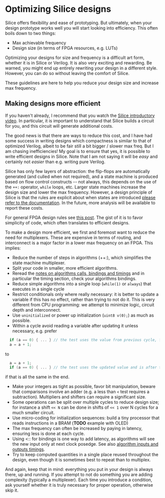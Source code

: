 # Optimizing Silice designs

Silice offers flexibility and ease of prototyping. But ultimately, when your design prototype works well you will start looking into efficiency. This often boils down to two things:
- Max achievable frequency
- Design size (in terms of FPGA resources, e.g. LUTs)

Optimizing your designs for size and frequency is a difficult art form, whether it is in Silice or Verilog. It is also very exciting and rewarding. Be warned, you might end up entirely rewriting your design in a different style. However, you can do so without leaving the comfort of Silice.

These guidelines are here to help you reduce your design size and increase max frequency. 

## Making designs more efficient

If you haven't already, I recommend that you watch the [Silice introductory video](https://www.youtube.com/watch?v=_OhxEY72qxI). In particular, it is important to understand that Silice builds a circuit for you, and this circuit will generate additional costs.

The good news is that there are ways to reduce this cost, and I have had some success in writing designs which compactness is similar to that of optimized Verilog, albeit to be fair still a bit bigger / slower max freq. But I am chasing inefficiencies! My goal is to ensure that yes, it is possible to write efficient designs in Silice. Note that I am not saying it will be *easy* and certainly not *easier* than e.g. writing pure Verilog.

Silice has only few layers of abstraction: the flip-flops are automatically generated (and culled when not required), and a state machine is produced based on flow control constructs -- not always, this depends on the use of the `++:` operator, `while` loops, etc. Larger state machines increase the design size and lower the max frequency. However, a design principle of Silice is that the rules are explicit about when states are introduced [please refer to the documentation](Documentation.md). In the future, more analysis will be available to report these costs.

For general FPGA design rules see [this post](http://www.fpgacpu.org/log/sep00.html#000919). The gist of it is to favor simplicity of code, which often translates to efficient designs. 

To make a design more efficient, we first and foremost want to reduce the need for multiplexers. These are expensive in terms of routing, and interconnect is a major factor in a lower max frequency on an FPGA. This implies:
- Reduce the number of steps in algorithms (++:), which simplifies the state machine multiplexer.
- Split your code in smaller, more efficient algorithms.
- Reread the [notes on algorithms calls, bindings and timings](AlgoInOuts.md) and in particular the timing section, check your algorithms bindings.
- Reduce simple algorithms into a single loop (`while(1)` or `always`) that executes in a single cycle
- Restrict conditionals only where really necessary: it is better to update a variable if this has no effect, rather than trying to not do it. This is very different from CPU programming: we attempt to minimize logic, circuit depth and interconnect.
- Use `uninitialized` or power up initialization (`uint8 v(0);`) as much as possible.
- Within a cycle avoid reading a variable after updating it unless necessary, e.g. prefer
```c
  if (a == 0) { ... } // the test uses the value from previous cycle, fast
  a = a + 1;
```  
to 
```c
  a = a + 1;
  if (a == 0) { ... } // the test uses the updated value and is after the +1 circuitry, slower
```
if that is all the same in the end.
- Make your integers as tight as possible, favor bit manipulation, beware that comparisons involve an adder (e.g. a less than `<` test requires a subtraction). Multipliers and shifters can require a significant size.
- Some operations can be split over multiple cycles to reduce design size; for instance a shift `<< N` can be done in shifts of `<< 1` over N cycles for a much smaller circuit.
- Use micro-coding for initialization sequences: build a tiny processor that reads instructions in a BRAM (**TODO** example with OLED)
- The max frequency can often be increased by paying in latency, ensuring less is done at each cycle. 
- Using <:: for bindings is one way to add latency, as algorithms will see the new input only at next clock posedge. See also [algorithm inputs and outputs timings](AlgoInOuts.md).
- Try to keep computed quantities in a single place reused throughout the design, even though it is sometimes best to repeat than to multiplex.

And again, keep that in mind: everything you put in your design is always there, up and running. If you attempt to not do something you are adding complexity (typically a multiplexer). Each time you introduce a condition, ask yourself whether it is truly necessary for proper operation, otherwise skip it.
